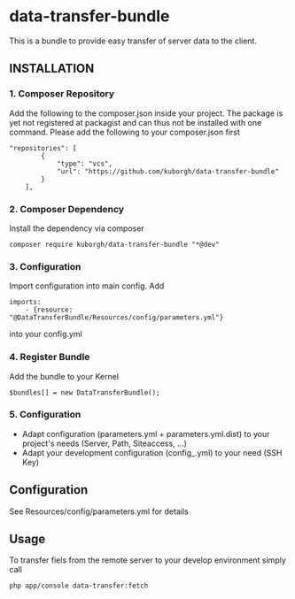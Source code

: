 data-transfer-bundle
====================

This is a bundle to provide easy transfer of server data to the client.

## INSTALLATION ##

### 1. Composer Repository
Add the following to the composer.json inside your project. The package is yet not registered at packagist and can thus not be installed with one command. Please add the following to your composer.json first
```
"repositories": [
        {
            "type": "vcs",
            "url": "https://github.com/kuborgh/data-transfer-bundle"
        }
    ],
```

### 2. Composer Dependency
Install the dependency via composer
```
composer require kuborgh/data-transfer-bundle "*@dev"
```

### 3. Configuration
Import configuration into main config. Add
```
imports:
    - {resource: "@DataTransferBundle/Resources/config/parameters.yml"}
```
into your config.yml

### 4. Register Bundle
Add the bundle to your Kernel
```
$bundles[] = new DataTransferBundle();
```

### 5. Configuration
* Adapt configuration (parameters.yml + parameters.yml.dist) to your project's needs (Server, Path, Siteaccess, ...)
* Adapt your development configuration (config_<dev>.yml) to your need (SSH Key)

## Configuration ##

See Resources/config/parameters.yml for details

## Usage ##

To transfer fiels from the remote server to your develop environment simply call
```
php app/console data-transfer:fetch
```
